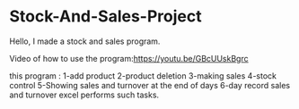 # Stock-And-Sales-Project
Hello, I made a stock and sales program.

Video of how to use the program:https://youtu.be/GBcUUskBgrc

this program :
1-add product
2-product deletion
3-making sales
4-stock control
5-Showing sales and turnover at the end of days
6-day record sales and turnover excel performs such tasks.
